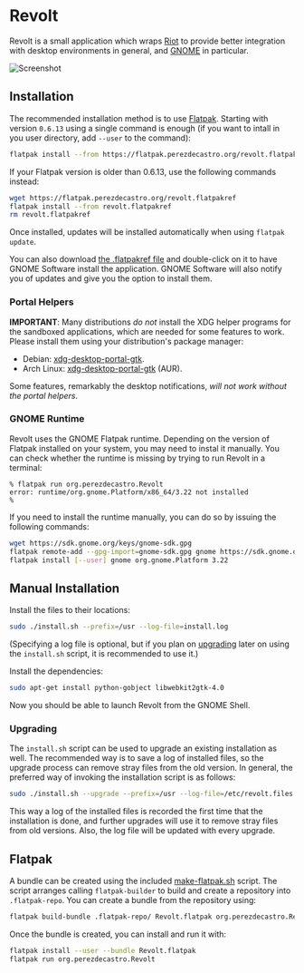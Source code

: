 Revolt
======

Revolt is a small application which wraps [Riot](https://riot.im) to provide
better integration with desktop environments in general, and
[GNOME](http://www.gnome.org) in particular.

![Screenshot](https://github.com/aperezdc/revolt/blob/master/assets/revolt-screenshot.png)


Installation
------------

The recommended installation method is to use [Flatpak](http://flatpak.org).
Starting with version `0.6.13` using a single command is enough (if you want to
intall in you user directory, add `--user` to the command):

```sh
flatpak install --from https://flatpak.perezdecastro.org/revolt.flatpakref
```

If your Flatpak version is older than 0.6.13, use the following commands
instead:

```sh
wget https://flatpak.perezdecastro.org/revolt.flatpakref
flatpak install --from revolt.flatpakref
rm revolt.flatpakref
```

Once installed, updates will be installed automatically when using `flatpak update`.

You can also download [the .flatpakref
file](https://flatpak.perezdecastro.org/revolt.flatpakref) and double-click on
it to have GNOME Software install the application. GNOME Software will also
notify you of updates and give you the option to install them.

### Portal Helpers

**IMPORTANT**: Many distributions *do not* install the XDG helper programs for
the sandboxed applications, which are needed for some features to work. Please
install them using your distribution's package manager:

* Debian: [xdg-desktop-portal-gtk](https://packages.debian.org/search?keywords=xdg-desktop-portal-gtk).
* Arch Linux: [xdg-desktop-portal-gtk](https://aur.archlinux.org/packages/xdg-desktop-portal-gtk/) (AUR).

Some features, remarkably the desktop notifications, _will not work without the
portal helpers_.

### GNOME Runtime

Revolt uses the GNOME Flatpak runtime. Depending on the version of Flatpak
installed on your system, you may need to instal it manually. You can check
whether the runtime is missing by trying to run Revolt in a terminal:

```
% flatpak run org.perezdecastro.Revolt
error: runtime/org.gnome.Platform/x86_64/3.22 not installed
%
```

If you need to install the runtime manually, you can do so by issuing the
following commands:

```sh
wget https://sdk.gnome.org/keys/gnome-sdk.gpg
flatpak remote-add --gpg-import=gnome-sdk.gpg gnome https://sdk.gnome.org/repo/
flatpak install [--user] gnome org.gnome.Platform 3.22
```

Manual Installation
-------------------

Install the files to their locations:

```sh
sudo ./install.sh --prefix=/usr --log-file=install.log
```

(Specifying a log file is optional, but if you plan on [upgrading](#upgrading)
later on using the `install.sh` script, it is recommended to use it.)

Install the dependencies:

```sh
sudo apt-get install python-gobject libwebkit2gtk-4.0
```

Now you should be able to launch Revolt from the GNOME Shell.

### Upgrading

The `install.sh` script can be used to upgrade an existing installation as
well. The recommended way is to save a log of installed files, so the upgrade
process can remove stray files from the old version. In general, the preferred
way of invoking the installation script is as follows:

```sh
sudo ./install.sh --upgrade --prefix=/usr --log-file=/etc/revolt.files
```

This way a log of the installed files is recorded the first time that the
installation is done, and further upgrades will use it to remove stray files
from old versions. Also, the log file will be updated with every upgrade.

Flatpak
-------

A bundle can be created using the included [make-flatpak.sh](make-flatpak.sh)
script. The script arranges calling `flatpak-builder` to build and create a
repository into `.flatpak-repo`. You can create a bundle from the repository
using:

```sh
flatpak build-bundle .flatpak-repo/ Revolt.flatpak org.perezdecastro.Revolt
```

Once the bundle is created, you can install and run it with:

```sh
flatpak install --user --bundle Revolt.flatpak
flatpak run org.perezdecastro.Revolt
```

